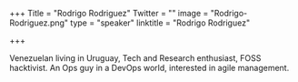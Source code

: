 ﻿+++
Title = "Rodrigo Rodriguez"
Twitter = ""
image = "Rodrigo-Rodriguez.png"
type = "speaker"
linktitle = "Rodrigo Rodriguez"

+++

Venezuelan living in Uruguay, Tech and Research enthusiast, FOSS hacktivist. An Ops guy in a DevOps world, interested in agile management. 
